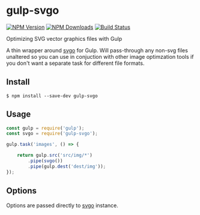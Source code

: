 # gulp-svgo

[![NPM Version](https://img.shields.io/npm/v/gulp-svgo.svg?style=flat-square)](http://npmjs.com/package/gulp-svgo) [![NPM Downloads](https://img.shields.io/npm/dm/gulp-svgo.svg?style=flat-square&colorB=007ec6)](http://npmjs.com/package/gulp-svgo) [![Build Status](https://img.shields.io/travis/corneliusio/gulp-svgo/master.svg?style=flat-square)](https://travis-ci.org/corneliusio/gulp-svgo)

Optimizing SVG vector graphics files with Gulp

A thin wrapper around [svgo](https://www.npmjs.com/package/svgo) for Gulp. Will pass-through any non-svg files unaltered so you can use in conjuction with other image optimzation tools if you don't want a separate task for different file formats.

## Install

```
$ npm install --save-dev gulp-svgo
```


## Usage

```js
const gulp = require('gulp');
const svgo = require('gulp-svgo');

gulp.task('images', () => {

    return gulp.src('src/img/*')
        .pipe(svgo())
        .pipe(gulp.dest('dest/img'));
});
```


## Options

Options are passed directly to [svgo](https://www.npmjs.com/package/svgo) instance.
